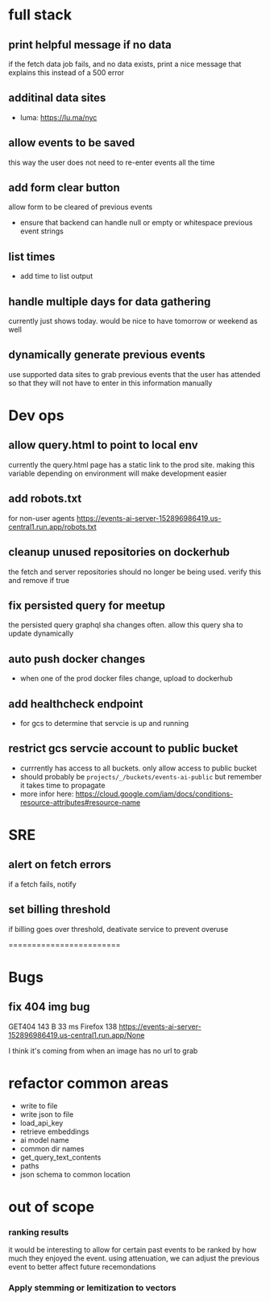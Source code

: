 
# full stack

## print helpful message if no data
if the fetch data job fails, and no data exists,
print a nice message that explains this instead of a 500 error

## additinal data sites
* luma: https://lu.ma/nyc

## allow events to be saved
this way the user does not need to re-enter events all the time

## add form clear button

allow form to be cleared of previous events

* ensure that backend can handle null or empty or whitespace previous event strings

## list times
* add time to list output

## handle multiple days for data gathering
currently just shows today. would be nice to have tomorrow or weekend as well

## dynamically generate previous events
use supported data sites to grab previous events that the user
has attended so that they will not have to enter in this information manually

# Dev ops

## allow query.html to point to local env
currently the query.html page has a static link to the prod site. 
making this variable depending on environment will make development easier

## add robots.txt
for non-user agents
https://events-ai-server-152896986419.us-central1.run.app/robots.txt


## cleanup unused repositories on dockerhub
the fetch and server repositories should no longer be being used. 
verify this and remove if true

## fix persisted query for meetup
the persisted query graphql sha changes often. 
allow this query sha to update dynamically

## auto push docker changes
* when one of the prod docker files change, upload to dockerhub

## add healthcheck endpoint
* for gcs to determine that servcie is up and running

## restrict gcs servcie account to public bucket
* currrently has access to all buckets. only allow access to public bucket
* should probably be `projects/_/buckets/events-ai-public` but remember it takes time to propagate
* more infor here: https://cloud.google.com/iam/docs/conditions-resource-attributes#resource-name

# SRE

## alert on fetch errors
if a fetch fails, notify

## set billing threshold
if billing goes over threshold, deativate service to prevent overuse


  

========================

# Bugs

## fix 404 img bug

GET404 143 B 33 ms Firefox 138 https://events-ai-server-152896986419.us-central1.run.app/None

I think it's coming from when an image has no url to grab

# refactor common areas
* write to file
* write json to file
* load_api_key
* retrieve embeddings
* ai model name
* common dir names
* get_query_text_contents
* paths
* json schema to common location

# out of scope
### ranking results
it would be interesting to allow for certain past events to be ranked by how much they enjoyed the event. using attenuation, we can adjust the previous event to better affect future recemondations 

### Apply stemming or lemitization to vectors

